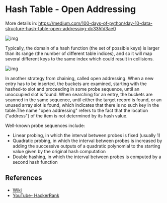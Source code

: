 # Hash Table - Open Addressing

More details in:
https://medium.com/100-days-of-python/day-10-data-structure-hash-table-open-addressing-dc335fd3ae0

![img](https://upload.wikimedia.org/wikipedia/commons/thumb/5/58/Hash_table_4_1_1_0_0_1_0_LL.svg/300px-Hash_table_4_1_1_0_0_1_0_LL.svg.png)

Typically, the domain of a hash function (the set of possible keys) is larger than its range (the number of different table indices), and so it will map several different keys to the same index which could result in collisions.

![img](https://upload.wikimedia.org/wikipedia/commons/thumb/b/bf/Hash_table_5_0_1_1_1_1_0_SP.svg/380px-Hash_table_5_0_1_1_1_1_0_SP.svg.png)

In another strategy from chaining, called open addressing. When a new entry has to be inserted, the buckets are examined, starting with the hashed-to slot and proceeding in some probe sequence, until an unoccupied slot is found. When searching for an entry, the buckets are scanned in the same sequence, until either the target record is found, or an unused array slot is found, which indicates that there is no such key in the table.The name "open addressing" refers to the fact that the location ("address") of the item is not determined by its hash value. 

Well-known probe sequences include:

- Linear probing, in which the interval between probes is fixed (usually 1)
- Quadratic probing, in which the interval between probes is increased by adding the successive outputs of a quadratic polynomial to the starting value given by the original hash computation
- Double hashing, in which the interval between probes is computed by a second hash function


## References

- [Wiki](https://en.wikipedia.org/wiki/Hash_table)
- [YouTube- HackerRank](https://www.youtube.com/watch?v=shs0KM3wKv8)
